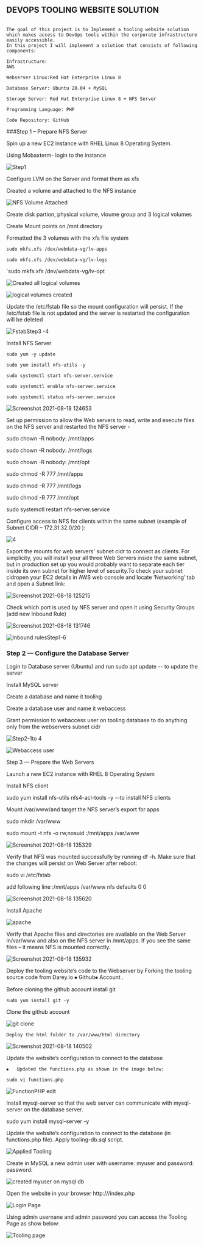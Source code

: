 ## DEVOPS TOOLING WEBSITE SOLUTION

```Web solution for a DevOps team using LAMP stack with remote Database and NFS servers.

The goal of this project is to Implement a tooling website solution which makes access to DevOps tools within the corporate infrastructure easily accessible.
In this project I will implement a solution that consists of following components:

Infrastructure:
AWS

Webserver Linux:Red Hat Enterprise Linux 8

Database Server: Ubuntu 20.04 + MySQL

Storage Server: Red Hat Enterprise Linux 8 + NFS Server

Programming Language: PHP

Code Repository: GitHub
```

###Step 1 – Prepare NFS Server

Spin up a new EC2 instance with RHEL Linux 8 Operating System.

Using Mobaxterm- login to the instance

![Step1](https://user-images.githubusercontent.com/10111342/129738324-accd762b-3ced-4e13-a0af-f0970ab60329.png)

Configure LVM on the Server and format them as xfs

   Created a volume and attached to the NFS instance
   
   ![NFS Volume Attached](https://user-images.githubusercontent.com/10111342/129741228-2295fd00-0088-4e8f-bc21-68c7c9b6288a.png)
   
   Create disk partion, physical volume, vloume group and 3  logical volumes
   
   Create Mount points on /mnt directory
   
   Formatted the 3 volumes with the xfs file system

`sudo mkfs.xfs /dev/webdata-vg/lv-apps`

`sudo mkfs.xfs /dev/webdata-vg/lv-logs`

`sudo mkfs.xfs /dev/webdata-vg/lv-opt
   
   
   ![Created all logical volumes](https://user-images.githubusercontent.com/10111342/129936073-62972d2c-9884-4436-8da9-f6628278e311.png)
   
   
   ![logical volumes created](https://user-images.githubusercontent.com/10111342/129937735-4d996ebc-07d2-4a12-9502-a74caae73f33.png)

   
   Update the /etc/fstab file so the mount configuration will persist. If the /etc/fstab file is not updated and the server is restarted the configuration will be deleted
   
   
![FstabStep3 -4](https://user-images.githubusercontent.com/10111342/129937047-43a75582-846d-4a60-b82d-b77d793113de.png)

   
   Install NFS Server

`sudo yum -y update`

`sudo yum install nfs-utils -y`

`sudo systemctl start nfs-server.service`

`sudo systemctl enable nfs-server.service`

`sudo systemctl status nfs-server.service`


![Screenshot 2021-08-18 124653](https://user-images.githubusercontent.com/10111342/129938881-dde2034d-3112-4fb0-afe4-88dca2498e5a.png)

   Set up permission to allow the Web servers to read, write and execute files on the NFS server and restarted the NFS server - 
   
sudo chown -R nobody: /mnt/apps

sudo chown -R nobody: /mnt/logs

sudo chown -R nobody: /mnt/opt
 
sudo chmod -R 777 /mnt/apps

sudo chmod -R 777 /mnt/logs

sudo chmod -R 777 /mnt/opt

sudo systemctl restart nfs-server.service

Configure access to NFS for clients within the same subnet (example of Subnet CIDR – 172.31.32.0/20 ):

![4](https://user-images.githubusercontent.com/10111342/129944295-4fd6b967-0971-4310-921b-816bb1f90a5f.png)


Export the mounts for web servers' subnet cidr to connect as clients. For simplicity, you will install your all three Web Servers inside the same subnet, but in production set up you would probably want to separate each tier inside its own subnet for higher level of security.To check your subnet cidropen your EC2 details in AWS web console and locate ‘Networking’ tab and open a Subnet link:

![Screenshot 2021-08-18 125215](https://user-images.githubusercontent.com/10111342/129940132-0c9952c8-67c8-426a-bc26-715ddde250ee.png)

Check which port is used by NFS server and open it using Security Groups (add new Inbound Rule)

![Screenshot 2021-08-18 131746](https://user-images.githubusercontent.com/10111342/129943118-92bf7524-eb38-4254-adc4-b7bcd3f9e0ff.png)

![Inbound rulesStep1-6](https://user-images.githubusercontent.com/10111342/129940703-f3a9c4d5-a609-4a09-8a24-a7f3a41f2ef5.png)

### Step 2 — Configure the Database Server

Login to Database server (Ubuntu) and run sudo apt update  -- to update the server
 
Install MySQL server

Create a database and name it tooling

Create a database user and name it webaccess

Grant permission to webaccess user on tooling database to do anything only from the webservers  subnet cidr

 ![Step2-1to 4](https://user-images.githubusercontent.com/10111342/129945046-68e906b6-77ae-492b-af3b-6baa97fba0fe.png)
 
 
![Webaccess user](https://user-images.githubusercontent.com/10111342/129946322-6b6b78b9-0d96-41f4-864e-7a5cef7b0902.png)


Step 3 — Prepare the Web Servers

Launch a new EC2 instance with RHEL 8 Operating System

Install NFS client

sudo yum install nfs-utils nfs4-acl-tools -y  --to install NFS clients

Mount /var/www/and target the NFS server’s export for apps

sudo mkdir /var/www

sudo mount -t nfs -o rw,nosuid <NFS-Server-Private-IP-Address>:/mnt/apps /var/www


![Screenshot 2021-08-18 135329](https://user-images.githubusercontent.com/10111342/129947947-aa27aa34-d8b4-46bb-9f27-836292b1138f.png)

Verify that NFS was mounted successfully by running df -h. Make sure that the changes will persist on Web Server after reboot:

sudo vi /etc/fstab

add following line <NFS-Server-Private-IP-Address>:/mnt/apps /var/www nfs defaults 0 0


![Screenshot 2021-08-18 135620](https://user-images.githubusercontent.com/10111342/129948319-eb628e7c-677d-409b-ae6c-d99f6894b220.png)

Install Apache

![apache](https://user-images.githubusercontent.com/10111342/129948540-3b4ab0bd-8efb-43fe-b841-b394c4733201.png)

Verify that Apache files and directories are available on the Web Server in/var/www and also on the NFS server in /mnt/apps. If you see the same files – it means NFS is mounted correctly.

![Screenshot 2021-08-18 135932](https://user-images.githubusercontent.com/10111342/129948758-d1691136-8094-4a06-b6a3-62fd52fca5f7.png)

Deploy the tooling website’s code to the Webserver by Forking the tooling source code from Darey.io ⦁	Github⦁	 Account . 

Before cloning the github account install git

`sudo yum install git -y`

Clone the github account

![git clone](https://user-images.githubusercontent.com/10111342/129949120-d223b48b-3649-40d9-b3aa-83d06ac9f867.png)

	Deploy the html folder to /var/www/html directory
   
   ![Screenshot 2021-08-18 140502](https://user-images.githubusercontent.com/10111342/129949464-51dcc271-3bac-4a97-b859-16640cb1edc3.png)
   
   Update the website’s configuration to connect to the database
   
    ⦁	Updated the functions.php as shown in the image below:
    
`sudo vi functions.php`

![FunctionPHP edit](https://user-images.githubusercontent.com/10111342/129951065-20f752ef-b631-405f-acff-43ed7bd75090.png)


Install mysql-server so that the web server can communicate with mysql-server on the database server. 

sudo yum install mysql-server -y

Update the website’s configuration to connect to the database (in functions.php file). Apply tooling-db.sql script.

![Applied Tooling](https://user-images.githubusercontent.com/10111342/129950390-15f50ded-2589-41d5-975d-65568254c7c2.png)

Create in MySQL a new admin user with username: myuser and password: password:

![created myuser on mysql db](https://user-images.githubusercontent.com/10111342/129950511-34257e27-eccd-4f9a-8e4e-e22261f93f61.png)

Open the website in your browser http://<Web-Server-Public-IP-Address-or-Public-DNS-Name>/index.php

![Login Page](https://user-images.githubusercontent.com/10111342/129950697-bfd73fe2-dafd-4cbe-998c-d109f16919f5.png)

 Using admin usernane and admin password you can access the Tooling Page as show below:
  
 ![Tooling page](https://user-images.githubusercontent.com/10111342/130269769-90ab6075-0cd3-4f22-b66f-0c1a02cc327a.png)


   
